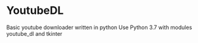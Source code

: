 # YoutubeDL
Basic youtube downloader written in python
Use Python 3.7 with modules youtube_dl and tkinter
